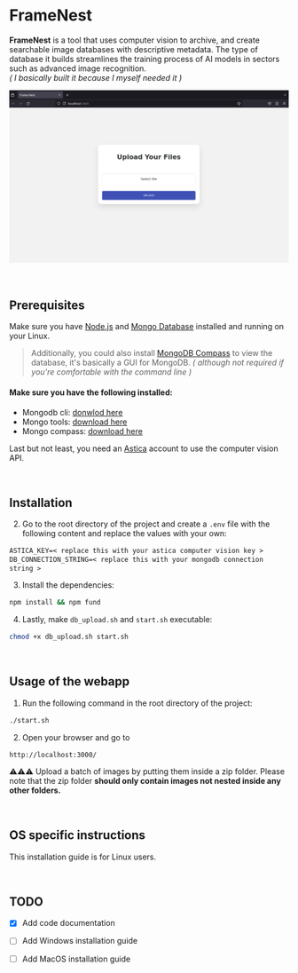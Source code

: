 # FrameNest

**FrameNest** is a tool that uses computer vision to archive, and create searchable image databases with descriptive metadata.
The type of database it builds streamlines the training process of AI models in sectors such as advanced image recognition.<br>
*( I basically built it because I myself needed it )*

![Screenshot](readme_assets/screenshot.png)

&nbsp;

## Prerequisites
Make sure you have [Node.js](https://nodejs.org/en/) and [Mongo Database](https://www.mongodb.com/) installed and running on your Linux.
> Additionally, you could also install [MongoDB Compass](https://www.mongodb.com/products/compass) to view the database, it's basically a GUI for MongoDB. *( although not required if you're comfortable with the command line )*
#### Make sure you have the following installed:
- Mongodb cli: [donwlod here](https://www.mongodb.com/try/download/community)
- Mongo tools: [download here](https://www.mongodb.com/try/download/database-tools)
- Mongo compass: [download here](https://www.mongodb.com/try/download/compass)

Last but not least, you need an [Astica](https://astica.io/) account to use the computer vision API.

&nbsp;

## Installation

2. Go to the root directory of the project and create a `.env` file with the following content and replace the values with your own:
```
ASTICA_KEY=< replace this with your astica computer vision key >
DB_CONNECTION_STRING=< replace this with your mongodb connection string >
```
3. Install the dependencies:
```bash
npm install && npm fund
```

4. Lastly, make `db_upload.sh` and `start.sh` executable:
```bash
chmod +x db_upload.sh start.sh
```

&nbsp;

## Usage of the webapp

1. Run the following command in the root directory of the project:
```bash
./start.sh
```

2. Open your browser and go to 
```
http://localhost:3000/
```

 ⚠️⚠️⚠️ Upload a batch of images by putting them inside a zip folder. Please note that the zip folder **should only contain images not nested inside any other folders.**

&nbsp;

## OS specific instructions
This installation guide is for Linux users.

&nbsp;

## TODO
- [x] Add code documentation
- [ ] Add Windows installation guide
- [ ] Add MacOS installation guide

